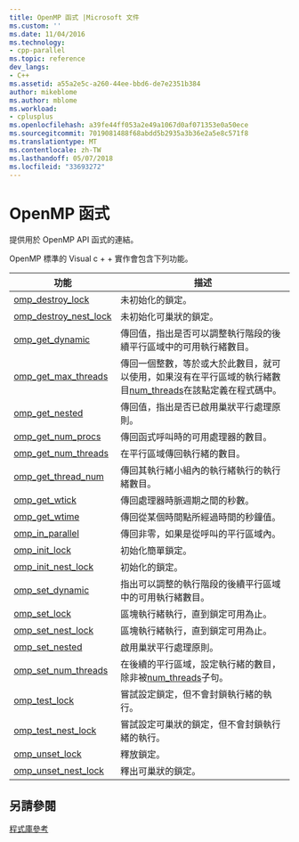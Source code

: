 ```yaml
---
title: OpenMP 函式 |Microsoft 文件
ms.custom: ''
ms.date: 11/04/2016
ms.technology:
- cpp-parallel
ms.topic: reference
dev_langs:
- C++
ms.assetid: a55a2e5c-a260-44ee-bbd6-de7e2351b384
author: mikeblome
ms.author: mblome
ms.workload:
- cplusplus
ms.openlocfilehash: a39fe44ff053a2e49a1067d0af071353e0a50ece
ms.sourcegitcommit: 7019081488f68abdd5b2935a3b36e2a5e8c571f8
ms.translationtype: MT
ms.contentlocale: zh-TW
ms.lasthandoff: 05/07/2018
ms.locfileid: "33693272"
---
```

# <a name="openmp-functions"></a>OpenMP 函式
提供用於 OpenMP API 函式的連結。  
  
 OpenMP 標準的 Visual c + + 實作會包含下列功能。  
  
|功能|描述|  
|--------------|-----------------|  
|[omp_destroy_lock](../../../parallel/openmp/reference/omp-destroy-lock.md)|未初始化的鎖定。|  
|[omp_destroy_nest_lock](../../../parallel/openmp/reference/omp-destroy-nest-lock.md)|未初始化可巢狀的鎖定。|  
|[omp_get_dynamic](../../../parallel/openmp/reference/omp-get-dynamic.md)|傳回值，指出是否可以調整執行階段的後續平行區域中的可用執行緒數目。|  
|[omp_get_max_threads](../../../parallel/openmp/reference/omp-get-max-threads.md)|傳回一個整數，等於或大於此數目，就可以使用，如果沒有在平行區域的執行緒數目[num_threads](../../../parallel/openmp/reference/num-threads.md)在該點定義在程式碼中。|  
|[omp_get_nested](../../../parallel/openmp/reference/omp-get-nested.md)|傳回值，指出是否已啟用巢狀平行處理原則。|  
|[omp_get_num_procs](../../../parallel/openmp/reference/omp-get-num-procs.md)|傳回函式呼叫時的可用處理器的數目。|  
|[omp_get_num_threads](../../../parallel/openmp/reference/omp-get-num-threads.md)|在平行區域傳回執行緒的數目。|  
|[omp_get_thread_num](../../../parallel/openmp/reference/omp-get-thread-num.md)|傳回其執行緒小組內的執行緒執行的執行緒數目。|  
|[omp_get_wtick](../../../parallel/openmp/reference/omp-get-wtick.md)|傳回處理器時脈週期之間的秒數。|  
|[omp_get_wtime](../../../parallel/openmp/reference/omp-get-wtime.md)|傳回從某個時間點所經過時間的秒鐘值。|  
|[omp_in_parallel](../../../parallel/openmp/reference/omp-in-parallel.md)|傳回非零，如果是從呼叫的平行區域內。|  
|[omp_init_lock](../../../parallel/openmp/reference/omp-init-lock.md)|初始化簡單鎖定。|  
|[omp_init_nest_lock](../../../parallel/openmp/reference/omp-init-nest-lock.md)|初始化的鎖定。|  
|[omp_set_dynamic](../../../parallel/openmp/reference/omp-set-dynamic.md)|指出可以調整的執行階段的後續平行區域中的可用執行緒數目。|  
|[omp_set_lock](../../../parallel/openmp/reference/omp-set-lock.md)|區塊執行緒執行，直到鎖定可用為止。|  
|[omp_set_nest_lock](../../../parallel/openmp/reference/omp-set-nest-lock.md)|區塊執行緒執行，直到鎖定可用為止。|  
|[omp_set_nested](../../../parallel/openmp/reference/omp-set-nested.md)|啟用巢狀平行處理原則。|  
|[omp_set_num_threads](../../../parallel/openmp/reference/omp-set-num-threads.md)|在後續的平行區域，設定執行緒的數目，除非被[num_threads](../../../parallel/openmp/reference/num-threads.md)子句。|  
|[omp_test_lock](../../../parallel/openmp/reference/omp-test-lock.md)|嘗試設定鎖定，但不會封鎖執行緒的執行。|  
|[omp_test_nest_lock](../../../parallel/openmp/reference/omp-test-nest-lock.md)|嘗試設定可巢狀的鎖定，但不會封鎖執行緒的執行。|  
|[omp_unset_lock](../../../parallel/openmp/reference/omp-unset-lock.md)|釋放鎖定。|  
|[omp_unset_nest_lock](../../../parallel/openmp/reference/omp-unset-nest-lock.md)|釋出可巢狀的鎖定。|  
  
## <a name="see-also"></a>另請參閱  
 [程式庫參考](../../../parallel/openmp/reference/openmp-library-reference.md)